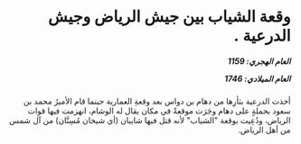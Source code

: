 <h1 dir="rtl">وقعة الشياب بين جيش الرياض وجيش الدرعية .</h1>

<h5 dir="rtl">العام الهجري:  1159

العام الميلادي: 1746

</h5>

<p dir="rtl">أخذت الدرعية بثأرِها من دهام بن دواس بعد وقعةِ العمارية حينما قام الأميرُ محمد بن سعود بحملةٍ على دهام وجَرَت موقعةٌ في مكان يقال له الوشام، انهزمت فيها قوات الرياض، ودُعِيت بوقعة "الشياب" لأنه قتل فيها شايبان (أي شيخان مُسِنَّان) من آل شمس من أهل الرياض.</p></br>
